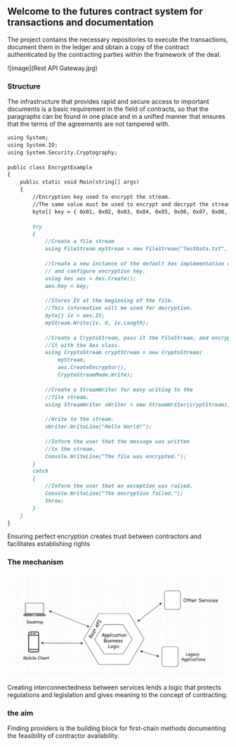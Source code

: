 ## Welcome to the futures contract system for transactions and documentation



The project contains the necessary repositories to execute the transactions, document them in the ledger and obtain a copy of the contract authenticated by the contracting parties within the framework of the deal.

![image](Rest API Gateway.jpg)

### Structure

The infrastructure that provides rapid and secure access to important documents is a basic requirement in the field of contracts, so that the paragraphs can be found in one place and in a unified manner that ensures that the terms of the agreements are not tampered with.
```markdown
using System;
using System.IO;
using System.Security.Cryptography;

public class EncryptExample
{
    public static void Main(string[] args)
    {
        //Encryption key used to encrypt the stream.
        //The same value must be used to encrypt and decrypt the stream.
        byte[] key = { 0x01, 0x02, 0x03, 0x04, 0x05, 0x06, 0x07, 0x08, 0x09, 0x10, 0x11, 0x12, 0x13, 0x14, 0x15, 0x16 };

        try
        {
            //Create a file stream
            using FileStream myStream = new FileStream("TestData.txt", FileMode.OpenOrCreate);

            //Create a new instance of the default Aes implementation class  
            // and configure encryption key.  
            using Aes aes = Aes.Create();
            aes.Key = key;

            //Stores IV at the beginning of the file.
            //This information will be used for decryption.
            byte[] iv = aes.IV;
            myStream.Write(iv, 0, iv.Length);

            //Create a CryptoStream, pass it the FileStream, and encrypt
            //it with the Aes class.  
            using CryptoStream cryptStream = new CryptoStream(
                myStream, 
                aes.CreateEncryptor(),
                CryptoStreamMode.Write);

            //Create a StreamWriter for easy writing to the
            //file stream.  
            using StreamWriter sWriter = new StreamWriter(cryptStream);

            //Write to the stream.  
            sWriter.WriteLine("Hello World!");

            //Inform the user that the message was written  
            //to the stream.  
            Console.WriteLine("The file was encrypted.");
        }
        catch
        {
            //Inform the user that an exception was raised.  
            Console.WriteLine("The encryption failed.");
            throw;
        }
    }
}

```

Ensuring perfect encryption creates trust between contractors and facilitates establishing rights
### The mechanism
![image](https://github.com/2saveefor/Regulatory-Sandbox/blob/main/Rest%20API%20Gateway.jpg)

Creating interconnectedness between services lends a logic that protects regulations and legislation and gives meaning to the concept of contracting.

### the aim

Finding providers is the building block for first-chain methods documenting the feasibility of contractor availability.
